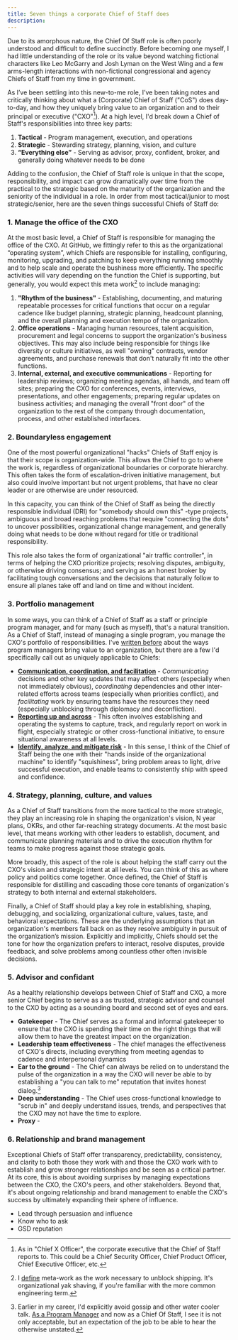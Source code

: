 ```yaml
---
title: Seven things a corporate Chief of Staff does
description:
---
```


Due to its amorphous nature, the Chief Of Staff role is often poorly understood and difficult to define succinctly. Before becoming one myself, I had little understanding of the role or its value beyond watching fictional characters like Leo McGarry and Josh Lyman on the West Wing and a few arms-length interactions with non-fictional congressional and agency Chiefs of Staff from my time in government. 

As I’ve been settling into this new-to-me role, I’ve been taking notes and critically thinking about what a (Corporate) Chief of Staff ("CoS") does day-to-day, and how they uniquely bring value to an organization and to their principal or executive ("CXO"[^1]). At a high level, I'd break down a Chief of Staff's responsibilities into three key parts:

1. **Tactical** - Program management, execution, and operations 
2. **Strategic** - Stewarding strategy, planning, vision, and culture
3. **“Everything else”** - Serving as advisor, proxy, confident, broker, and generally doing whatever needs to be done

Adding to the confusion, the Chief of Staff role is unique in that the scope, responsibility, and impact can grow dramatically over time from the practical to the strategic based on the maturity of the organization and the seniority of the individual in a role. In order from most tactical/junior to most strategic/senior, here are the seven things successful Chiefs of Staff do:

### 1. Manage the office of the CXO

At the most basic level, a Chief of Staff is responsible for managing the office of the CXO. At GitHub, we fittingly refer to this as the organizational “operating system”, which Chiefs are responsible for installing, configuring, monitoring, upgrading, and patching to keep everything running smoothly and to help scale and operate the bushiness more efficiently. The specific activities will vary depending on the function the Chief is supporting, but generally, you would expect this meta work[^2] to include managing:

1. **"Rhythm of the business"** - Establishing, documenting, and maturing repeatable processes for critical functions that occur on a regular cadence like budget planning, strategic planning, headcount planning, and the overall planning and execution tempo of the organization.
2. **Office operations** - Managing human resources, talent acquisition, procurement and legal concerns to support the organization's business objectives. This may also include being responsible for things like diversity or culture initiatives, as well "owning" contracts, vendor agreements, and purchase renewals that don't naturally fit into the other functions.
3. **Internal, external, and executive communications** - Reporting for leadership reviews; organizing meeting agendas, all hands, and team off sites; preparing the CXO for conferences, events, interviews, presentations, and other engagements; preparing regular updates on business activities; and managing the overall "front door" of the organization to the rest of the company through documentation, process, and other established interfaces.
   
### 2. Boundaryless engagement

One of the most powerful organizational "hacks" Chiefs of Staff enjoy is that their scope is organization-wide. This allows the Chief to go to where the work is, regardless of organizational boundaries or corporate hierarchy. This often takes the form of escalation-driven initiative management, but also could involve important but not urgent problems, that have no clear leader or are otherwise are under resourced.

In this capacity, you can think of the Chief of Staff as being the directly responsible individual (DRI) for "somebody should own this" -type projects, ambiguous and broad reaching problems that require "connecting the dots" to uncover possibilities, organizational change management, and generally doing what needs to be done without regard for title or traditional responsibility.

This role also takes the form of organizational "air traffic controller", in terms of helping the CXO prioritize projects; resolving disputes, ambiguity, or otherwise driving consensus; and serving as an honest broker by facilitating tough conversations and the decisions that naturally follow to ensure all planes take off and land on time and without incident.

### 3. Portfolio management

In some ways, you can think of a Chief of Staff as a staff or principle program manager, and for many (such as myself), that's a natural transition. As a Chief of Staff, instead of managing a single program, you manage the CXO's portfolio of responsibilities. I've [written before](https://ben.balter.com/2021/03/26/nine-things-a-technical-program-manager-does/) about the ways program managers bring value to an organization, but there are a few I'd specifically call out as uniquely applicable to Chiefs:

* **[Communication, coordination, and facilitation](https://ben.balter.com/2021/03/26/nine-things-a-technical-program-manager-does/#1-communication-coordination-and-facilitation)** - *Communicating* decisions and other key updates that may affect others (especially when not immediately obvious), *coordinating* dependencies and other inter-related efforts across teams (especially when priorities conflict), and *facilitating* work by ensuring teams have the resources they need (especially unblocking through diplomacy and deconfliction).
* **[Reporting up and across](https://ben.balter.com/2021/03/26/nine-things-a-technical-program-manager-does/#4-reporting-up-and-across)** - This often involves establishing and operating the systems to capture, track, and regularly report on work in flight, especially strategic or other cross-functional initiative, to ensure situational awareness at all levels.
* **[Identify, analyze, and mitigate risk](https://ben.balter.com/2021/03/26/nine-things-a-technical-program-manager-does/#3-identify-analyze-and-mitigate-program-risk)** - In this sense, I think of the Chief of Staff being the one with their "hands inside of the organizational machine" to identify "squishiness", bring problem areas to light, drive successful execution, and enable teams to consistently ship with speed and confidence.

### 4. Strategy, planning, culture, and values

As a Chief of Staff transitions from the more tactical to the more strategic, they play an increasing role in shaping the organization's vision, N year plans, OKRs, and other far-reaching strategy documents. At the most basic level, that means working with other leaders to establish, document, and communicate planning materials and to drive the execution rhythm for teams to make progress against those strategic goals.

More broadly, this aspect of the role is about helping the staff carry out the CXO's vision and strategic intent at all levels. You can think of this as where policy and politics come together. Once defined, the Chief of Staff is responsible for distilling and cascading those core tenants of organization's strategy to both internal and external stakeholders.

Finally, a Chief of Staff should play a key role in establishing, shaping, debugging, and socializing, organizational culture, values, taste, and behavioral expectations. These are the underlying assumptions that an organization's members fall back on as they resolve ambiguity in pursuit of the organization’s mission. Explicitly and implicitly, Chiefs should set the tone for how the organization prefers to interact, resolve disputes, provide feedback, and solve problems among countless other often invisible decisions.

### 5. Advisor and confidant

As a healthy relationship develops between Chief of Staff and CXO, a more senior Chief begins to serve as a as trusted, strategic advisor and counsel to the CXO by acting as a sounding board and second set of eyes and ears.

* **Gatekeeper** - The Chief serves as a formal and informal gatekeeper to ensure that the CXO is spending their time on the right things that will allow them to have the greatest impact on the organization.
* **Leadership team effectiveness** - The chief manages the effectiveness of CXO's directs, including everything from meeting agendas to cadence and interpersonal dynamics
* **Ear to the ground** - The Chief can always be relied on to understand the pulse of the organization in a way the CXO will never be able to by establishing a "you can talk to me" reputation that invites honest dialog.[^3]
* **Deep understanding** - The Chief uses cross-functional knowledge to "scrub in" and deeply understand issues, trends, and perspectives that the CXO may not have the time to explore.
* **Proxy** - 

### 6. Relationship and brand management

Exceptional Chiefs of Staff offer transparency, predictability, consistency, and clarity to both those they work with and those the CXO work with to establish and grow stronger relationships and be seen as a critical partner. At its core, this is about avoiding surprises by managing expectations between the CXO, the CXO's peers, and other stakeholders. Beyond that, it's about ongoing relationship and brand management to enable the CXO's success by ultimately expanding their sphere of influence.


* Lead through persuasion and influence
* Know who to ask
* GSD reputation

[^1]: As in "Chief X Officer", the corporate executive that the Chief of Staff reports to. This could be a Chief Security Officer, Chief Product Officer, Chief Executive Officer, etc.
[^2]: I [define](https://ben.balter.com/2016/06/06/twelve-things-a-product-manager-does/#5-communicate-coordinate-and-facilitate) meta-work as the work necessary to unblock shipping. It's organizational yak shaving, if you're familiar with the more common engineering term.
[^3]: Earlier in my career, I'd explicitly avoid gossip and other water cooler talk. [As a Program Manager](https://ben.balter.com/2021/03/26/nine-things-a-technical-program-manager-does/#5-relationship-management) and now as a Chief Of Staff, I see it is not only acceptable, but an expectation of the job to be able to hear the otherwise unstated.